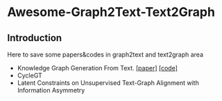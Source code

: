 # Awesome-Graph2Text-Text2Graph

## Introduction
Here to save some papers&codes in graph2text and text2graph area

- Knowledge Graph Generation From Text. [[paper]](https://arxiv.org/abs/2211.10511) [[code]](https://github.com/IBM/Grapher)
- CycleGT
- Latent Constraints on Unsupervised Text-Graph Alignment with Information Asymmetry
